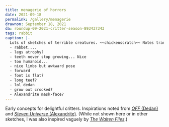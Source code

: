 ```yaml
---
title: menagerie of horrors
date: 2021-09-18
permalink: /gallery/menagerie
drawnon: September 18, 2021
da: roundup-09-2021-critter-season-893437343
tags: rabbit
caption: |-
  Lots of sketches of terrible creatures. ~~chickenscratch~~ Notes transcribed below, in (more or less) the order they happened:
  - rabbet....
  - legs atrophy?
  - teeth never stop growing... Nice
  - too humanoid...
  - nice limbs but awkward pose
  - forward
  - foot is flat?
  - long teef?
  - lol dedan
  - grow out crooked?
  - Alexandrite mask-face?
---
```

Early concepts for delightful critters. Inspirations noted from <a href="https://off.fandom.com/wiki/Dedan" class="ext"><i>OFF</i> (Dedan)</a> and <a href="https://steven-universe.fandom.com/wiki/Alexandrite?file=Super_Watermelon_Island_111.png" class="ext"><i>Steven Universe</i> (Alexandrite)</a>. (While not shown here or in other sketches, I was also inspired vaguely by <a href="https://thewaltenarchives.fandom.com/wiki/Bon?file=Bonkillrose.jpg" class="ext"><i>The Walten Files</i></a>.)